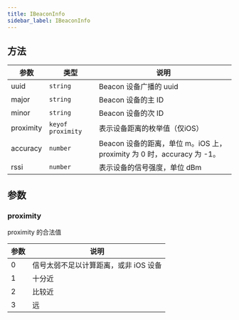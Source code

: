```yaml
---
title: IBeaconInfo
sidebar_label: IBeaconInfo
---
```


## 方法

| 参数 | 类型 | 说明 |
| --- | --- | --- |
| uuid | `string` | Beacon 设备广播的 uuid |
| major | `string` | Beacon 设备的主 ID |
| minor | `string` | Beacon 设备的次 ID |
| proximity | `keyof proximity` | 表示设备距离的枚举值（仅iOS） |
| accuracy | `number` | Beacon 设备的距离，单位 m。iOS 上，proximity 为 0 时，accuracy 为 -1。 |
| rssi | `number` | 表示设备的信号强度，单位 dBm |

## 参数

### proximity

proximity 的合法值

| 参数 | 说明 |
| --- | --- |
| 0 | 信号太弱不足以计算距离，或非 iOS 设备 |
| 1 | 十分近 |
| 2 | 比较近 |
| 3 | 远 |
